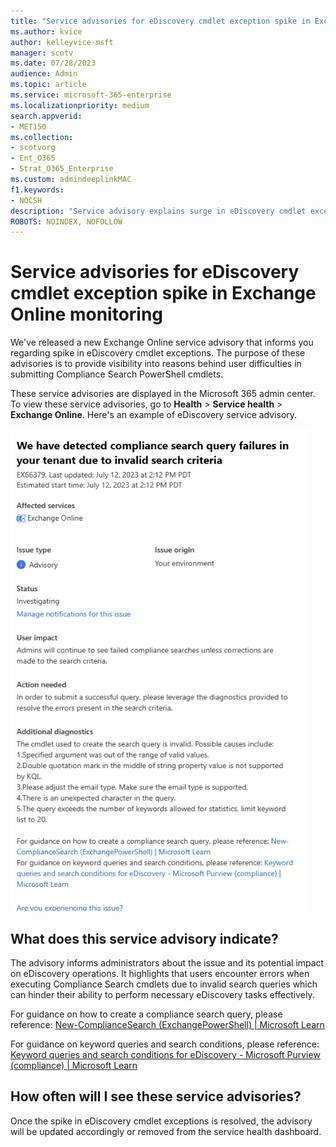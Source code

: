 ```yaml
---
title: "Service advisories for eDiscovery cmdlet exception spike in Exchange Online monitoring"
ms.author: kvice
author: kelleyvice-msft
manager: scotv
ms.date: 07/28/2023
audience: Admin
ms.topic: article
ms.service: microsoft-365-enterprise
ms.localizationpriority: medium
search.appverid:
- MET150
ms.collection:
- scotvorg
- Ent_O365
- Strat_O365_Enterprise
ms.custom: admindeeplinkMAC
f1.keywords:
- NOCSH
description: "Service advisory explains surge in eDiscovery cmdlet exceptions affecting Compliance Search PowerShell cmdlets.."
ROBOTS: NOINDEX, NOFOLLOW
---
```


# Service advisories for eDiscovery cmdlet exception spike in Exchange Online monitoring

We've released a new Exchange Online service advisory that informs you regarding spike in eDiscovery cmdlet exceptions. The purpose of these advisories is to provide visibility into reasons behind user difficulties in submitting Compliance Search PowerShell cmdlets.

These service advisories are displayed in the Microsoft 365 admin center. To view these service advisories, go to **Health** > **Service health** > **Exchange Online**. Here's an example of eDiscovery service advisory.

![Ediscovery Service Advisory.](../media/Microsoft-365-ediscovery-service-advisory.png)

## What does this service advisory indicate?

The advisory informs administrators about the issue and its potential impact on eDiscovery operations. It highlights that users encounter errors when executing Compliance Search cmdlets due to invalid search queries which can hinder their ability to perform necessary eDiscovery tasks effectively.

For guidance on how to create a compliance search query, please reference: [New-ComplianceSearch (ExchangePowerShell) | Microsoft Learn](/powershell/module/exchange/new-compliancesearch?view=exchange-ps&preserve-view=true)

For guidance on keyword queries and search conditions, please reference: [Keyword queries and search conditions for eDiscovery - Microsoft Purview (compliance) | Microsoft Learn](/purview/ediscovery-keyword-queries-and-search-conditions)

## How often will I see these service advisories?

Once the spike in eDiscovery cmdlet exceptions is resolved, the advisory will be updated accordingly or removed from the service health dashboard.